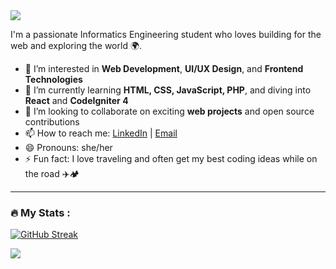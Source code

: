 <div id="badges" align="right">
  <img src="https://komarev.com/ghpvc/?username=diniramadani&style=flat-square&color=blue" alt=""/></a>
</div>

<a href="https://git.io/typing-svg">
  <img src="https://readme-typing-svg.herokuapp.com/?lines=Hi,+there!+👋;I'm+Dini+Ramadani+...;Nice+to+meet+you!&center=true&size=30">
</a>

I'm a passionate Informatics Engineering student who loves building for the web and exploring the world 🌍.

- 👀 I’m interested in **Web Development**, **UI/UX Design**, and **Frontend Technologies**
- 🌱 I’m currently learning **HTML, CSS, JavaScript, PHP**, and diving into **React** and **CodeIgniter 4**
- 💞️ I’m looking to collaborate on exciting **web projects** and open source contributions
- 📫 How to reach me: [LinkedIn](https://www.linkedin.com/...) | [Email](...)
- 😄 Pronouns: she/her
- ⚡ Fun fact: I love traveling and often get my best coding ideas while on the road ✈️🏕️

<!---
diniramadani/diniramadani is a ✨ special ✨ repository because its `README.md` (this file) appears on your GitHub profile.
You can click the Preview link to take a look at your changes.
--->


---
### :fire: My Stats :

[![GitHub Streak](https://streak-stats.demolab.com/?user=diniramadani&theme=dark)](https://git.io/streak-stats)

<img src="https://github-readme-stats.vercel.app/api?username=alexistdev&&show_icons=true&title_color=ffffff&icon_color=bb2acf&text_color=daf7dc&bg_color=151515">
<!-- 
![Anurag's GitHub stats](https://github-readme-stats.vercel.app/api?username=alexistdev&show_icons=true&theme=dark)

[![Top Langs](https://github-readme-stats.vercel.app/api/top-langs/?username=diniramadani&theme=dark)](https://github.com/anuraghazra/github-readme-stats) -->







